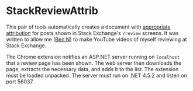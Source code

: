 # StackReviewAttrib
This pair of tools automatically creates a document with [appropriate attribution](https://blog.stackoverflow.com/2009/06/attribution-required/) for posts shown in Stack Exchange's `/review` screens. It was written to allow me ([Ben N](http://superuser.com/users/380318/ben-n?tab=topactivity)) to make YouTube videos of myself reviewing at Stack Exchange.

The Chrome extension notifies an ASP.NET server running on `localhost` that a review page has been shown. The web server then downloads the page, extracts the necessary data, and adds it to the list. The extension must be loaded unpacked. The server must run on .NET 4.5.2 and listen on port 56037.